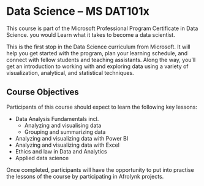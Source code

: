 # Data Science – MS DAT101x

This course is part of the Microsoft Professional Program Certificate in Data Science. you would Learn what it takes to become a data scientist.

This is the first stop in the Data Science curriculum from Microsoft. It will help you get started with the program, plan your learning schedule, and connect with fellow students and teaching assistants. Along the way, you’ll get an introduction to working with and exploring data using a variety of visualization, analytical, and statistical techniques.

## Course Objectives

Participants of this course should expect to learn the following key lessons:

* Data Analysis Fundamentals incl.
    - Analyzing and visualising data
    - Grouping and summarizing data
* Analyzing and visualizing data with Power BI
* Analyzing and visualizing data with Excel
* Ethics and law in Data and Analytics
* Applied data science

Once completed, participants will have the opportunity to put into practise the lessons of the course by participating in Afrolynk projects. 